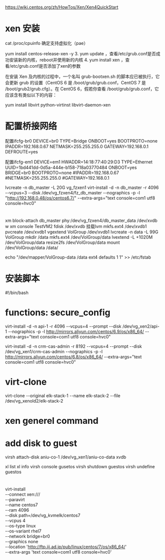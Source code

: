 https://wiki.centos.org/zh/HowTos/Xen/Xen4QuickStart
# xen 安装
cat /proc/cpuinfo 确定支持虚拟化（pae）

yum install centos-release-xen -y
3.  yum update ，查看/etc/grub.conf是否成功安装新的内核，reboot并使用新的内核
4. yum install xen ，查看/etc/grub.conf是否添加了xen的参数


在安装 Xen 及内核的过程中，一个名叫 grub-bootxen.sh 的脚本应已被执行，它会更新 grub 的设置（CentOS 6 是 /boot/grub/grub.conf，CentOS 7 是 /boot/grub2/grub.cfg）。在 CentOS 6，假若你查看 /boot/grub/grub.conf，它应该含有类似以下的内容：

yum install libvirt python-virtinst libvirt-daemon-xen

#  配置桥接网络

配置ifcfg-br0
DEVICE=br0
TYPE=Bridge
ONBOOT=yes
BOOTPROTO=none
IPADDR=192.168.0.67
NETMASK=255.255.255.0
GATEWAY=192.168.0.1
DEFROUTE=yes

配置ifcfg-em1
DEVICE=em1
HWADDR=14:18:77:40:29:D3
TYPE=Ethernet
UUID=1bd441dd-0d5a-444e-b158-718a03770484
ONBOOT=yes
BRIDGE=br0
BOOTPROTO=none
#IPADDR=192.168.0.67
#NETMASK=255.255.255.0
#GATEWAY=192.168.0.1

lvcreate -n db_master -L 20G vg_fzxen1
virt-install -d -n db_master -r 4096 --vcpus=3 --disk /dev/vg_fzxen4/fz_db_master --nographics -p -l "http://192.168.0.48/os/centos6.7/" --extra-args="text console=com1 utf8 console=hvc0"
#
xm block-attach db_master phy:/dev/vg_fzxen4/db_master_data /dev/xvdb w
xm console TestVM2
 fdisk /dev/xvdb
挂载lvm
mkfs.ext4 /dev/xvdb1
pvcreate /dev/xvdb1
vgextend VolGroup /dev/xvdb1
lvcreate -n data -L 99G VolGroup
mkdir /data
mkfs.ext4 /dev/VolGroup/data
lvextend -L +1020M /dev/VolGroup/data
resize2fs /dev/VolGroup/data
mount /dev/VolGroup/data  /data/

echo "/dev/mapper/VolGroup-data    /data                   ext4    defaults        1 1" >> /etc/fstab



# 安装脚本
















#!/bin/bash
# functions: secure_config


virt-install -d -n api-1 -r 4096 --vcpus=4 --prompt --disk /dev/vg_xen2/api-1 --nographics -p -l http://mirrors.aliyun.com/centos/6.9/os/x86_64/ --extra-args="text console=com1 utf8 console=hvc0"

virt-install -d -n crm-cas-admin -r 8192 --vcpus=4 --prompt --disk /dev/vg_xen1/crm-cas-admin --nographics -p -l http://mirrors.aliyun.com/centos/6.8/os/x86_64/ --extra-args="text console=com1 utf8 console=hvc0"


# virt-clone
virt-clone --original elk-stack-1 --name elk-stack-2 --file /dev/vg_xenold2/elk-stack-2

# xen generel command
# add disk to guest

virsh attach-disk aniu-co-1 /dev/vg_xen1/aniu-co-data xvdb

xl list
xl info
virsh console gusetos
virsh shutdown guestos
virsh undefine guestos

#
virt-install \
--connect xen:/// \
--paravirt \
--name centos7 \
--ram 4096 \
--disk path=/dev/vg_kvmelk/centos7 \
--vcpus 4 \
--os-type linux \
--os-variant rhel7 \
--network bridge=br0 \
--graphics none \
--location 'http://ftp.iij.ad.jp/pub/linux/centos/7/os/x86_64/' \
--extra-args 'text console=com1 utf8 console=hvc0'
